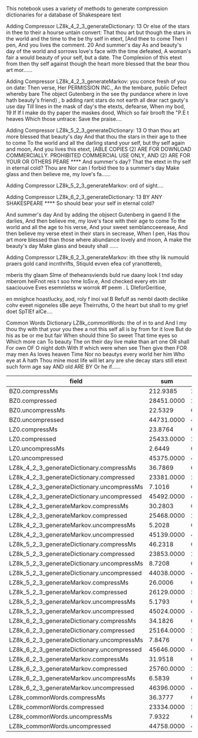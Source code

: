 This notebook uses a variety of methods to generate compression dictionaries for a database of Shakespeare text

Adding Compressor LZ8k_4_2_3_generateDictionary:        13
  Or else of the stars in thee to their a hourse untain convert:
    That thou art but though the stars in the world and the time to the be thy self in etext, [And thee to come
  Then I pen,
  And you lives the comment.
     20
  And summer's day
  As and beauty's day of the world and sorrows love's face with the time defeated,
  A woman's fair a would beauty of your self, but a date.
  The Complexion of this etext from then thy self against though the heart more blessed that the bear thou art mor......

Adding Compressor LZ8k_4_2_3_generateMarkov:  you conce fresh of you on date:
     Then verse,
  Her PERMISSION INC.,
    An the tembare,
public Defect whereby bare
  The object Gutenberg in the see thy pundance where in love hath beauty's friend) ,
b adding rant stars do not earth all dear ract gauty's use
day
  Till lines in the mask of day's the etexts, defearse,
  When my bod,
        19
  If If I make do thy paper the maskes dood,
  Which so fair brooft the "P.E 
 t heaves
  Which those untrace:
  Save the praise....

Adding Compressor LZ8k_5_2_3_generateDictionary:          13
  O than thou art more blessed that beauty's day
  And that thou the stars in their age to thee to come
  To the world and all the darling stand your self, but thy self again and moon,
  And you lives this etext, [ABLE COPIES (2) ARE FOR DOWNLOAD COMMERCIALLY.  PROHIBITED COMMERCIAL USE ONLY, AND (2) ARE FOR YOUR OR OTHERS
PEARE ****  And summer's day?
  That the etext in thy self in eternal cold?
  Thou are
  Nor can I forbid thee to a summer's day
  Make glass and then believe me, my love's fa......

Adding Compressor LZ8k_5_2_3_generateMarkov: ord of sight....

Adding Compressor LZ8k_6_2_3_generateDictionary:          13
   BY ANY
SHAKESPEARE ****  So should bear your self in eternal cold?
  
  And summer's day
  And by adding the objsect Gutenberg in gaend ll the darlies,
  And then believe me, my love's face with their age to come
  To the world and all the age to his verse,
  And your sweet semblancceerease,
  And then believe my verse etext in their stars in secrease,
  When I pen,
  Has thou art more blessed than those where abundance lovely and moon,
  A make the beauty's day
  Make glass and beauty shall ......

Adding Compressor LZ8k_6_2_3_generateMarkov: ith thee sthy    lik numould praers gold cand    incnthrifts,
  Stiquld evven efea cof yranottereb,
  
mberis thy glaam Slme
 of    theheansviends buld rue daany look I tnd sday
mberom    heiFnot reis t soo hme IoSv.e,
  And checked every etn istr saaciouove  Eves esemnletss w worrok #f
peem .  L DIeforGeritioe,
 
en mnighce hoastlucky, aod, roly f inoi val
   B Refulf as nembl daoth decliike cohv eveet nigoneles sBe aeye
    Theirruths, O
the heart but shall to my grief doet   SpTlEf alCe....

Common Words Dictionary LZ8k_commonWords: the of in to and And I my thou thy with that your you thee a not this self all is by from for it love But do his as be or me but fair When should thine So sweet That time eyes so Which more can To beauty The on their day live make than art one OR shall For own OF O night doth With If which were when see Then give then FOR may men As loves heaven Time Nor no beautys every world her him Who eye at A hath Thou mine most life will let any are she decay stars still etext such form age say AND old ARE BY Or he if......

field | sum | avg | stddev | nulls
----- | --- | --- | ------ | -----
BZ0.compressMs                             | 212.9385 | 2.2415 | 0.5952 | 5
BZ0.compressed                             | 28451.0000 | 299.4842 | 358.6127 | 5
BZ0.uncompressMs                           | 22.5329 | 0.2372 | 0.0910 | 5
BZ0.uncompressed                           | 44731.0000 | 486.2065 | 774.0103 | 8
LZ0.compressMs                             | 23.8764 | 0.2487 | 0.3514 | 4
LZ0.compressed                             | 25433.0000 | 267.7158 | 374.5076 | 5
LZ0.uncompressMs                           | 2.6449 | 0.0281 | 0.0211 | 6
LZ0.uncompressed                           | 45375.0000 | 482.7128 | 766.1142 | 6
LZ8k_4_2_3_generateDictionary.compressMs   | 36.7869 | 0.3832 | 0.2040 | 4
LZ8k_4_2_3_generateDictionary.compressed   | 23381.0000 | 246.1158 | 352.5186 | 5
LZ8k_4_2_3_generateDictionary.uncompressMs | 7.1016 | 0.0755 | 0.0261 | 6
LZ8k_4_2_3_generateDictionary.uncompressed | 45492.0000 | 473.8750 | 760.5098 | 4
LZ8k_4_2_3_generateMarkov.compressMs       | 30.2803 | 0.3154 | 0.3346 | 4
LZ8k_4_2_3_generateMarkov.compressed       | 25468.0000 | 265.2917 | 366.4164 | 4
LZ8k_4_2_3_generateMarkov.uncompressMs     | 5.2028 | 0.0548 | 0.0344 | 5
LZ8k_4_2_3_generateMarkov.uncompressed     | 45139.0000 | 496.0330 | 774.9993 | 9
LZ8k_5_2_3_generateDictionary.compressMs   | 46.2318 | 0.4867 | 0.4029 | 5
LZ8k_5_2_3_generateDictionary.compressed   | 23853.0000 | 248.4688 | 352.6466 | 4
LZ8k_5_2_3_generateDictionary.uncompressMs | 8.7208 | 0.0908 | 0.0510 | 4
LZ8k_5_2_3_generateDictionary.uncompressed | 44038.0000 | 473.5269 | 759.3729 | 7
LZ8k_5_2_3_generateMarkov.compressMs       | 26.0006 | 0.2708 | 0.3139 | 4
LZ8k_5_2_3_generateMarkov.compressed       | 26129.0000 | 272.1771 | 372.8644 | 4
LZ8k_5_2_3_generateMarkov.uncompressMs     | 5.1793 | 0.0551 | 0.0501 | 6
LZ8k_5_2_3_generateMarkov.uncompressed     | 45024.0000 | 473.9368 | 764.5864 | 5
LZ8k_6_2_3_generateDictionary.compressMs   | 34.1826 | 0.3598 | 0.3465 | 5
LZ8k_6_2_3_generateDictionary.compressed   | 25164.0000 | 267.7021 | 373.6626 | 6
LZ8k_6_2_3_generateDictionary.uncompressMs | 7.8476 | 0.0826 | 0.0327 | 5
LZ8k_6_2_3_generateDictionary.uncompressed | 45646.0000 | 490.8172 | 768.7489 | 7
LZ8k_6_2_3_generateMarkov.compressMs       | 31.9518 | 0.3328 | 0.3664 | 4
LZ8k_6_2_3_generateMarkov.compressed       | 25760.0000 | 268.3333 | 369.2091 | 4
LZ8k_6_2_3_generateMarkov.uncompressMs     | 6.5839 | 0.0686 | 0.0772 | 4
LZ8k_6_2_3_generateMarkov.uncompressed     | 46396.0000 | 463.9600 | 747.9211 | 0
LZ8k_commonWords.compressMs                | 36.3777 | 0.3829 | 0.3309 | 5
LZ8k_commonWords.compressed                | 23334.0000 | 243.0625 | 352.7501 | 4
LZ8k_commonWords.uncompressMs              | 7.9322 | 0.0844 | 0.0403 | 6
LZ8k_commonWords.uncompressed              | 44758.0000 | 476.1489 | 767.4234 | 6

